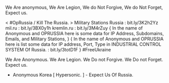 We Are anonymous, We Are Legion, We do Not Forgive, We do Not Forget, Expect us.

< #OpRussia / Kill The Russia. >
Military Stations Russia : bit.ly/3K2h2Yz
mil.ru : bit.ly/3BX0y1h
kremlin.ru : bit.ly/3M4rZuy
{ In the name of Anonymous and OPRUSSIA here is some data for IP Address, Subdomains, Emails, and Military Stations, }
{ In the name of Anonymous and OPRUSSIA here is list some data for IP address, Port, Type in INDUSTRIAL CONTROL SYSTEM Of Russia. : bit.ly/3totD1F }
#FreeUkraine

We Are Anonymous.
We Are Legion.
We Do not Forgive.
We Do not Forget.
Expect us.
- Anonymous Korea [  Hypersonic.  ] -
Expect Us Of Russia.
